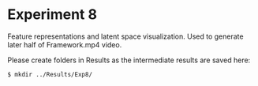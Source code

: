 # Experiment 8

Feature representations and latent space visualization. Used to generate later half of Framework.mp4 video.

Please create folders in Results as the intermediate results are saved here:
```
$ mkdir ../Results/Exp8/
```
